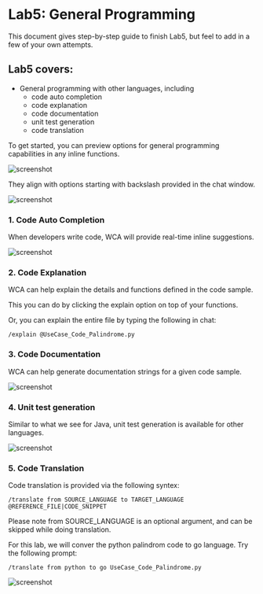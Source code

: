 # Lab5: General Programming

This document gives step-by-step guide to finish Lab5, but feel to add in a few of your own attempts.

## Lab5 covers:

- General programming with other languages, including
    - code auto completion
    - code explanation
    - code documentation
    - unit test generation
    - code translation

To get started, you can preview options for general programming capabilities in any inline functions.

![screenshot](../images/VSC_gp_options_inline.png)

They align with options starting with backslash provided in the chat window.

![screenshot](../images/VSC_gp_options.png)


### 1. Code Auto Completion

When developers write code, WCA will provide real-time inline suggestions.

![screenshot](../images/VSC_gp_auto_completion.png)

### 2. Code Explanation

WCA can help explain the details and functions defined in the code sample.

This you can do by clicking the explain option on top of your functions.

Or, you can explain the entire file by typing the following in chat:

```
/explain @UseCase_Code_Palindrome.py
```

### 3. Code Documentation

WCA can help generate documentation strings for a given code sample.

![screenshot](../images/VSC_gp_documentation.png)

### 4. Unit test generation

Similar to what we see for Java, unit test generation is available for other languages.

![screenshot](../images/VSC_gp_unit_test.png)

### 5. Code Translation

Code translation is provided via the following syntex:

```
/translate from SOURCE_LANGUAGE to TARGET_LANGUAGE @REFERENCE_FILE|CODE_SNIPPET
```

Please note from SOURCE_LANGUAGE is an optional argument, and can be skipped while doing translation.

For this lab, we will conver the python palindrom code to go language. Try the following prompt:

```
/translate from python to go UseCase_Code_Palindrome.py
```

![screenshot](../images/VSC_gp_translation_go.png)
